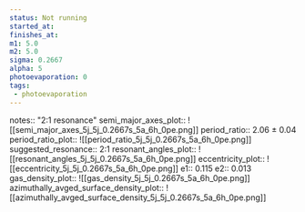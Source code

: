 ```yaml
---
status: Not running
started_at:
finishes_at:
m1: 5.0
m2: 5.0
sigma: 0.2667
alpha: 5
photoevaporation: 0
tags:
 - photoevaporation
---
```


notes:: "2:1 resonance"
semi_major_axes_plot:: ![[semi_major_axes_5j_5j_0.2667s_5a_6h_0pe.png]]
period_ratio:: 2.06 ± 0.04
period_ratio_plot:: ![[period_ratio_5j_5j_0.2667s_5a_6h_0pe.png]]
suggested_resonance:: 2:1
resonant_angles_plot:: ![[resonant_angles_5j_5j_0.2667s_5a_6h_0pe.png]]
eccentricity_plot:: ![[eccentricity_5j_5j_0.2667s_5a_6h_0pe.png]]
e1:: 0.115
e2:: 0.013
gas_density_plot:: ![[gas_density_5j_5j_0.2667s_5a_6h_0pe.png]]
azimuthally_avged_surface_density_plot:: ![[azimuthally_avged_surface_density_5j_5j_0.2667s_5a_6h_0pe.png]]
